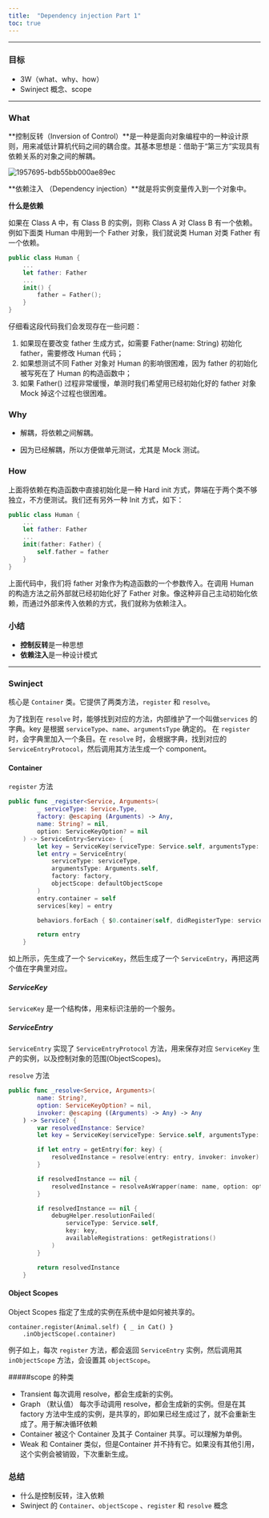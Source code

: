 ```yaml
---
title:  "Dependency injection Part 1" 
toc: true
---
```


---

### 目标

- 3W（what、why、how）
- Swinject 概念、scope

---

### What

**控制反转（Inversion of Control）**是一种是面向对象编程中的一种设计原则，用来减低计算机代码之间的耦合度。其基本思想是：借助于“第三方”实现具有依赖关系的对象之间的解耦。

![1957695-bdb55bb000ae89ec](https://upload-images.jianshu.io/upload_images/1957695-bdb55bb000ae89ec.jpg)



**依赖注入 （Dependency injection）**就是将实例变量传入到一个对象中。

**什么是依赖**

如果在 Class A 中，有 Class B 的实例，则称 Class A 对 Class B 有一个依赖。例如下面类 Human 中用到一个 Father 对象，我们就说类 Human 对类 Father 有一个依赖。

```swift
public class Human {
    ...
    let father: Father
    ...
    init() {
        father = Father();
    }
}
```

仔细看这段代码我们会发现存在一些问题：

1. 如果现在要改变 father 生成方式，如需要 Father(name: String) 初始化 father，需要修改 Human 代码；
2. 如果想测试不同 Father 对象对 Human 的影响很困难，因为 father 的初始化被写死在了 Human 的构造函数中；
3. 如果 Father() 过程非常缓慢，单测时我们希望用已经初始化好的 father 对象 Mock 掉这个过程也很困难。



### Why

- 解耦，将依赖之间解耦。

- 因为已经解耦，所以方便做单元测试，尤其是 Mock 测试。



### How

上面将依赖在构造函数中直接初始化是一种 Hard init 方式，弊端在于两个类不够独立，不方便测试。我们还有另外一种 Init 方式，如下：

```swift
public class Human {
    ...
    let father: Father
    ...
    init(father: Father) {
        self.father = father
    }
}
```

上面代码中，我们将 father 对象作为构造函数的一个参数传入。在调用 Human 的构造方法之前外部就已经初始化好了 Father 对象。像这种非自己主动初始化依赖，而通过外部来传入依赖的方式，我们就称为依赖注入。

### 小结

- **控制反转**是一种思想
- **依赖注入**是一种设计模式

---

### Swinject

核心是 `Container` 类。它提供了两类方法，`register` 和 `resolve`。

为了找到在 `resolve` 时，能够找到对应的方法，内部维护了一个叫做`services` 的字典。key 是根据 `serviceType`、`name`、`argumentsType` 确定的。
在 `register` 时，会字典里加入一个条目。在 `resolve` 时，会根据字典，找到对应的 `ServiceEntryProtocol`，然后调用其方法生成一个 component。

#### Container

`register` 方法

```swift
public func _register<Service, Arguments>(
        _ serviceType: Service.Type,
        factory: @escaping (Arguments) -> Any,
        name: String? = nil,
        option: ServiceKeyOption? = nil
    ) -> ServiceEntry<Service> {
        let key = ServiceKey(serviceType: Service.self, argumentsType: Arguments.self, name: name, option: option)
        let entry = ServiceEntry(
            serviceType: serviceType,
            argumentsType: Arguments.self,
            factory: factory,
            objectScope: defaultObjectScope
        )
        entry.container = self
        services[key] = entry

        behaviors.forEach { $0.container(self, didRegisterType: serviceType, toService: entry, withName: name) }

        return entry
    }
```

如上所示，先生成了一个 `ServiceKey`，然后生成了一个 `ServiceEntry`，再把这两个值在字典里对应。

##### ServiceKey

`ServiceKey` 是一个结构体，用来标识注册的一个服务。

##### ServiceEntry

`ServiceEntry` 实现了 `ServiceEntryProtocol` 方法，用来保存对应 `ServiceKey` 生产的实例，以及控制对象的范围(ObjectScopes)。

`resolve` 方法

```swift
public func _resolve<Service, Arguments>(
        name: String?,
        option: ServiceKeyOption? = nil,
        invoker: @escaping ((Arguments) -> Any) -> Any
    ) -> Service? {
        var resolvedInstance: Service?
        let key = ServiceKey(serviceType: Service.self, argumentsType: Arguments.self, name: name, option: option)

        if let entry = getEntry(for: key) {
            resolvedInstance = resolve(entry: entry, invoker: invoker)
        }

        if resolvedInstance == nil {
            resolvedInstance = resolveAsWrapper(name: name, option: option, invoker: invoker)
        }

        if resolvedInstance == nil {
            debugHelper.resolutionFailed(
                serviceType: Service.self,
                key: key,
                availableRegistrations: getRegistrations()
            )
        }

        return resolvedInstance
    }
```

#### Object Scopes

Object Scopes 指定了生成的实例在系统中是如何被共享的。

```text
container.register(Animal.self) { _ in Cat() }
    .inObjectScope(.container)
```

例子如上，每次 `register` 方法，都会返回 `ServiceEntry` 实例，然后调用其 `inObjectScope` 方法，会设置其 `objectScope`。

#####scope 的种类

- Transient
  每次调用 resolve，都会生成新的实例。
- Graph （默认值）
  每次手动调用 resolve，都会生成新的实例。但是在其 factory 方法中生成的实例，是共享的，即如果已经生成过了，就不会重新生成了。用于解决循环依赖
- Container
  被这个 Container 及其子 Container 共享。可以理解为单例。
- Weak
  和 Container 类似，但是Container 并不持有它。如果没有其他引用，这个实例会被销毁，下次重新生成。



### 总结

- 什么是控制反转，注入依赖
- Swinject 的 `Container`、`objectScope` 、`register` 和 `resolve` 概念